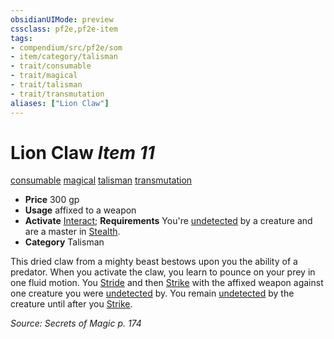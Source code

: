 ```yaml
---
obsidianUIMode: preview
cssclass: pf2e,pf2e-item
tags:
- compendium/src/pf2e/som
- item/category/talisman
- trait/consumable
- trait/magical
- trait/talisman
- trait/transmutation
aliases: ["Lion Claw"]
---
```

# Lion Claw *Item 11*  
[consumable](rules/traits/consumable.md "Consumable Item Trait")  [magical](rules/traits/magical.md "Magical Item Trait")  [talisman](rules/traits/talisman.md "Talisman Item Trait")  [transmutation](rules/traits/transmutation.md "Transmutation School Trait")  

- **Price** 300 gp
- **Usage** affixed to a weapon
- **Activate** [Interact](rules/actions/interact.md); **Requirements** You're [undetected](rules/conditions.md#Undetected) by a creature and are a master in [Stealth](compendium/skills.md#Stealth).
- **Category** Talisman

This dried claw from a mighty beast bestows upon you the ability of a predator. When you activate the claw, you learn to pounce on your prey in one fluid motion. You [Stride](rules/actions/stride.md) and then [Strike](rules/actions/strike.md) with the affixed weapon against one creature you were [undetected](rules/conditions.md#Undetected) by. You remain [undetected](rules/conditions.md#Undetected) by the creature until after you [Strike](rules/actions/strike.md).

*Source: Secrets of Magic p. 174*